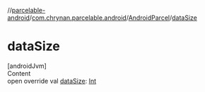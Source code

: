 //[parcelable-android](../../index.md)/[com.chrynan.parcelable.android](../index.md)/[AndroidParcel](index.md)/[dataSize](data-size.md)



# dataSize  
[androidJvm]  
Content  
open override val [dataSize](data-size.md): [Int](https://kotlinlang.org/api/latest/jvm/stdlib/kotlin/-int/index.html)  



